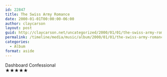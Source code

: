 ```yaml
---
id: 22847
title: The Swiss Army Romance
date: 2000-01-01T00:00:00-06:00
author: claycarson
layout: post
guid: http://claycarson.net/uncategorized/2000/01/01/the-swiss-army-romance/
permalink: /timeline/media/music/album/2000/01/01/the-swiss-army-romance/
categories:
  - Album
format: aside
---
```

<div class="media-details"></div>

<div class="media-creator">Dashboard Confessional</div>

<div class="media-rating">★★★★★</div>